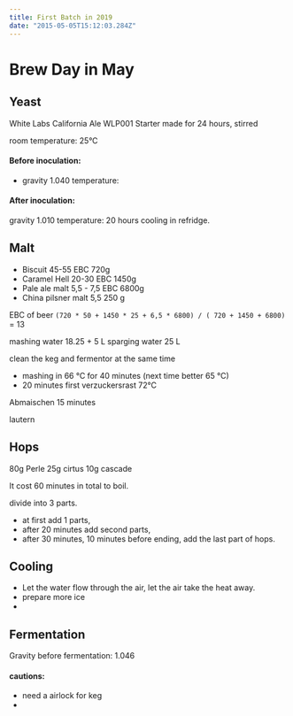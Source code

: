 ```yaml
---
title: First Batch in 2019
date: "2015-05-05T15:12:03.284Z"
---
```

# Brew Day in May

## Yeast
 
White Labs California Ale WLP001
Starter made for 24 hours, stirred

room temperature: 25&deg;C

#### Before inoculation:
* gravity 1.040
 temperature:
 

#### After inoculation:
gravity 1.010
temperature:
20 hours cooling in refridge.


## Malt

* Biscuit 45-55 EBC 720g
* Caramel Hell 20-30 EBC 1450g
* Pale ale malt 5,5 - 7,5 EBC 6800g
* China pilsner malt 5,5 250 g

EBC of beer `(720 * 50 + 1450 * 25 + 6,5 * 6800) / ( 720 + 1450 + 6800)` = 13

mashing water 18.25  + 5 L
sparging water 25 L

clean the keg and fermentor at the same time

* mashing in 66 &deg;C for 40 minutes (next time better 65 &deg;C)
* 20 minutes first verzuckersrast 72&deg;C

Abmaischen 15 minutes 

lautern

## Hops
80g Perle
25g cirtus
10g cascade

It cost 60 minutes in total to boil.

divide into 3 parts. 
* at first add 1 parts, 
* after 20 minutes add second parts, 
* after 30 minutes, 10 minutes before ending, add the last part of hops. 


## Cooling

* Let the water flow through the air, let the air take the heat away.
* prepare more ice
* 



## Fermentation
Gravity before fermentation: 1.046


#### cautions:
* need a airlock for keg
* 